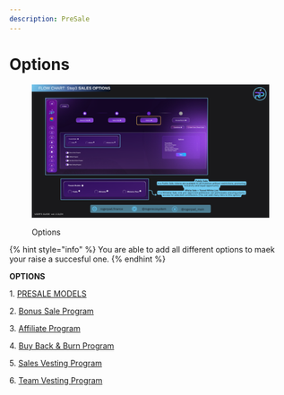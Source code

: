 ```yaml
---
description: PreSale
---
```


# Options

<figure><img src="../../../.gitbook/assets/Step 3 - Sales Options (1).png" alt=""><figcaption><p>Options</p></figcaption></figure>

{% hint style="info" %}
You are able to add all different options to maek your raise a succesful one.
{% endhint %}

**OPTIONS**

1\.    [  PRESALE MODELS](https://docs.rogerpad.finance/devleopers-corner/presale-models)

2\.   [  Bonus Sale Program](https://docs.rogerpad.finance/devleopers-corner/sales-options/bonus-sales-program)

3\.     [Affiliate Program](https://docs.rogerpad.finance/devleopers-corner/sales-options/affiliate-program)

4\.    [ Buy Back & Burn Program](https://docs.rogerpad.finance/devleopers-corner/sales-options/buy-back-and-burn-program)

5\.     [Sales Vesting Program](https://docs.rogerpad.finance/devleopers-corner/sales-options/sales-vesting-program)&#x20;

6\. [Team Vesting Program](https://docs.rogerpad.finance/devleopers-corner/sales-options/presale-vesting-program)



